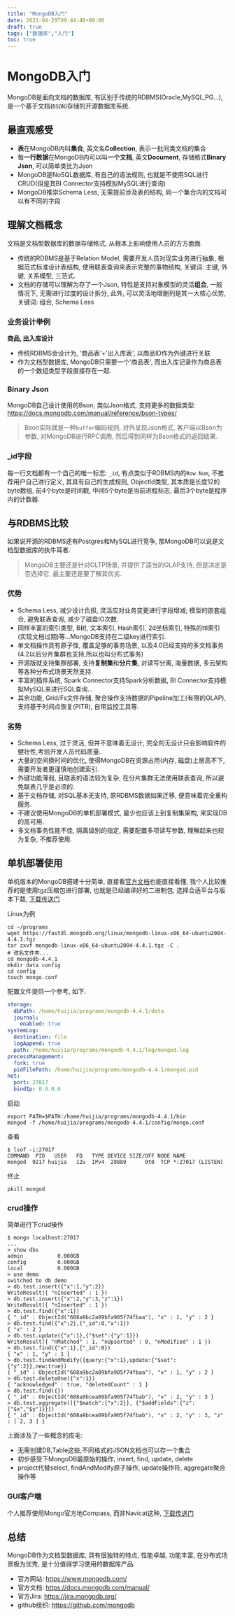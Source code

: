```yaml
---
title: "MongoDB入门"
date: 2021-04-29T09:44:48+08:00
draft: true
tags: ["数据库","入门"]
toc: true
---
```


# MongoDB入门
MongoDB是面向文档的数据库, 有区别于传统的RDBMS(Oracle,MySQL,PG...), 是一个基于文档(`BSON`)存储的开源数据库系统.

## 最直观感受
- **表**在MongoDB内叫**集合**, 英文名**Collection**, 表示一批同类文档的集合
- 每**一行数据**在MongoDB内可以叫**一个文档**, 英文**Document**, 存储格式**Binary Json**, 可以简单类比为Json
- MongoDB是NoSQL数据库, 有自己的语法规则, 也就是不使用SQL进行CRUD(但是其BI Connector支持模拟MySQL进行查询)
- MongoDB推崇Schema Less, 无需提前涉及表的结构, 同一个集合内的文档可以有不同的字段

## 理解文档概念
文档是文档型数据库的数据存储格式, 从根本上影响使用人员的方方面面.
- 传统的RDBMS是基于Relation Model, 需要开发人员对现实业务进行抽象, 根据范式标准设计表结构, 使用联表查询来表示完整的事物结构, 关键词: 主键, 外键, 关系模型, 三范式.
- 文档的存储可以理解为存了一个Json, 特性是支持对象模型的灵活**组合**, 一般情况下, 无需进行过度的设计拆分, 此外, 可以灵活地增删列是其一大核心优势, 关键词: 组合, Schema Less

### 业务设计举例
**商品, 出入库设计**
- 传统RDBMS会设计为, '商品表'+'出入库表', 以商品ID作为外键进行关联
- 作为文档型数据库, MongoDB只需要一个'商品表', 而出入库记录作为商品表的一个数组类型字段直接存在一起.

### Binary Json
MongoDB自己设计使用的Bson, 类似Json格式, 支持更多的数据类型: https://docs.mongodb.com/manual/reference/bson-types/

> Bson实际就是一种`buffer`编码规则, 对外呈现Json格式, 
> 客户端以Bson为参数, 对MongoDB进行RPC调用, 然后得到同样为Bson格式的返回结果.

### _id字段
每一行文档都有一个自己的唯一标志: `_id`, 有点类似于RDBMS内的`Row Num`, 不推荐用户自己进行定义, 其具有自己的生成规则, 
ObjectId类型, 其本质是长度12的byte数组, 前4个byte是时间戳, 中间5个byte是当前进程标志, 最后3个byte是程序内的计数器.

## 与RDBMS比较
如果说开源的RDBMS还有Postgres和MySQL进行竞争, 那MongoDB可以说是文档型数据库的执牛耳者.

> MongoDB主要还是针对OLTP场景, 并提供了适当的OLAP支持, 但是决定是否选择它, 最主要还是要了解其优劣.

### 优势 
- Schema Less, 减少设计负担, 灵活应对业务变更进行字段增减; 模型的嵌套组合, 避免联表查询, 减少了磁盘IO次数.
- 同样丰富的索引类型, B树, 文本索引, Hash索引, 2d坐标索引, 特殊的ttl索引(实现文档过期)等...MongoDB支持在二级key进行索引.
- 单文档操作具有原子性, 覆盖足够的事务场景, 以及4.0已经支持的多文档事务(4.2以后分片集群也支持,所以也叫分布式事务)
- 开源版就支持集群部署, 支持**复制集**和**分片集**, 对读写分离, 海量数据, 多云架构等各种分布式场景天然支持.
- 丰富的插件系统, Spark Connector支持Spark分析数据, BI Connector支持模拟MySQL来进行SQL查询...
- 其余功能, Grid/Fs文件存储, 聚合操作支持数据的Pipeline加工(有限的OLAP), 支持基于时间点恢复(PITR), 自带监控工具等.

### 劣势
- Schema Less, 过于灵活, 但并不意味着无设计, 完全的无设计只会影响软件的健壮性,考验开发人员代码质量.
- 大量的空间换时间的优化, 使得MongoDB在资源占用(内存, 磁盘)上居高不下, 需要开发者更谨慎地创建索引.
- 外键功能薄弱, 且联表的语法较为复杂, 在分片集群无法使用联表查询, 所以避免联表几乎是必须的.
- 基于文档存储, 对SQL基本无支持, 原RDBMS数据如果迁移, 便意味着完全重构服务.
- 不建议使用MongoDB的单机部署模式, 最少也应该上到复制集架构, 来实现DB的高可用.
- 多文档事务性能不佳, 隔离级别的指定, 需要配置多项读写参数, 理解起来也较为复杂, 不推荐使用.

## 单机部署使用
单机版本的MongoDB搭建十分简单, 直接看[官方文档](https://docs.mongodb.com/manual/administration/install-community/)也能直接看懂,
我个人比较推荐的是使用tgz压缩包进行部署, 也就是已经编译好的二进制包, 选择合适平台与版本下载, [下载传送门](https://www.mongodb.com/try/download/community)

Linux为例
```shell script
cd ~/programs
wget https://fastdl.mongodb.org/linux/mongodb-linux-x86_64-ubuntu2004-4.4.1.tgz
tar zxvf mongodb-linux-x86_64-ubuntu2004-4.4.1.tgz -C .
# 改名文件夹...
cd mongodb-4.4.1
mkdir data config
cd config
touch mongo.conf
```

配置文件提供一个参考, 如下.
```yaml
storage:
  dbPath: /home/huijia/programs/mongodb-4.4.1/data
  journal:
    enabled: true
systemLog:
  destination: file
  logAppend: true
  path: /home/huijia/programs/mongodb-4.4.1/log/mongod.log
processManagement:
  fork: true
  pidFilePath: /home/huijia/programs/mongodb-4.4.1/mongod.pid
net:
  port: 27017
  bindIp: 0.0.0.0
```

启动
```shell script
export PATH=$PATH:/home/huijia/programs/mongodb-4.4.1/bin
mongod -f /home/huijia/programs/mongodb-4.4.1/config/mongo.conf
```

查看
```shell script
$ lsof -i:27017
COMMAND  PID   USER   FD   TYPE DEVICE SIZE/OFF NODE NAME
mongod  9217 huijia   12u  IPv4  28889      0t0  TCP *:27017 (LISTEN)
```

终止
```shell script
pkill mongod
```

### crud操作
简单进行下crud操作
```shell script
$ mongo localhost:27017
...
> show dbs
admin           0.000GB
config          0.000GB
local           0.000GB
> use demo
switched to db demo
> db.test.insert({"x":1,"y":2})
WriteResult({ "nInserted" : 1 })
> db.test.insert({"x":2,"y":3,"z":1})
WriteResult({ "nInserted" : 1 })
> db.test.find({"x":1})
{ "_id" : ObjectId("608a9bc2a09bfa905f74fbaa"), "x" : 1, "y" : 2 }
> db.test.find({"x":2},{"_id":0,"x":1})
{ "x" : 2 }
> db.test.update({"x":1},{"$set":{"y":1}})
WriteResult({ "nMatched" : 1, "nUpserted" : 0, "nModified" : 1 })
> db.test.find({"x":1},{"_id":0})
{ "x" : 1, "y" : 1 }
> db.test.findAndModify({query:{"x":1},update:{"$set":{"y":2}},new:true})
{ "_id" : ObjectId("608a9bc2a09bfa905f74fbaa"), "x" : 1, "y" : 2 }
> db.test.deleteOne({"x":1})
{ "acknowledged" : true, "deletedCount" : 1 }
> db.test.find({})
{ "_id" : ObjectId("608a9bcea09bfa905f74fbab"), "x" : 2, "y" : 3 }
> db.test.aggregate([{"$match":{"x":2}}, {"$addFields":{"z":["$x","$y"]}}])
{ "_id" : ObjectId("608a9bcea09bfa905f74fbab"), "x" : 2, "y" : 3, "z" : [ 2, 3 ] }
```

上面涉及了一些概念的皮毛:
- 无需创建DB,Table这些,不同格式的JSON文档也可以存一个集合 
- 初步感受下MongoDB最原始的操作, insert, find, update, delete
- project代替select, findAndModify原子操作, update操作符, aggregate聚合操作等

### GUI客户端
个人推荐使用Mongo官方地Compass, 而非Navicat这种, [下载传送门](https://www.mongodb.com/try/download/compass)

## 总结
MongoDB作为文档型数据库, 具有很独特的特点, 性能卓越, 功能丰富, 在分布式场景极为优秀, 是十分值得学习使用的数据库产品.

- 官方网站: https://www.mongodb.com/
- 官方文档: https://docs.mongodb.com/manual/
- 官方Jira: https://jira.mongodb.org/
- github组织: https://github.com/mongodb
